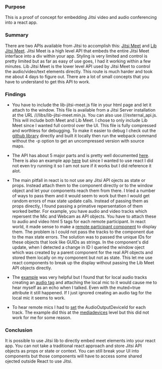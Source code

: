 ### Purpose

This is a proof of concept for embedding Jitsi video and audio conferencing into a react app.  

### Summary

There are two APIs available from Jitsi to accomplish this: [Jitsi Meet](https://github.com/jitsi/jitsi-meet/blob/master/doc/api.md) and [Lib Jitsi Meet](https://github.com/jitsi/lib-jitsi-meet).  Jitsi Meet is a high level API that embeds the entire Jitsi Meet interface into a div within your app.  Styling is very limited and control is pretty limited but as far as easy of use goes, I had it working within a few minutes.  Lib Jitsi Meet is 
the lower level API used by Jitsi Meet to control the audio/video/text elements directly.  This route is much harder and took me about 4 days to figure out.  There are a lot of small concepts that you have to understand to get this API to work. 

### Findings

* You have to include the lib-jitsi-meet.js file in your html page and let it attach to the window.  This file is available from a Jitsi Server installation at the URL //<server fqdn>/libs/lib-jitsi-meet.min.js.  You can also use //<server fqdn>/external_api.js.  This will include both Meet and Lib Meet.  I chose to only include Lib Meet since I wanted full control over the UI.  This file is fully compressed and worthless for debugging.  To make it easier to debug I check out the [github library](https://github.com/jitsi/lib-jitsi-meet) directly and built it locally then run the webpack command without the -p option to get an uncompressed version with source maps.  

* The API has about 5 major parts and is pretty well documented [here](https://github.com/jitsi/lib-jitsi-meet/blob/master/doc/API.md).  There is also an example app [here](https://github.com/jitsi/lib-jitsi-meet/blob/master/doc/example/example.js) but since I wanted to use react I did not even try running it so I am not sure if it works but I did reference it alot.

* The main pitfall in react is to not use any Jitsi API ojects as state or props.  Instead attach them to the component directly or to the window object and let your components reach them from there.  I tried a number of ways to pass them and it would seem to work but then I would get random errors of max state update calls.  Instead of passing them as props directly, I found passing a primative repersentation of them worked better.  For example, you have audio and video tracks which repersent the Mic and Webcam as API objects.  You have to attach these to audio and video html 5 tags for each remote participant.  In react world, it made sense to make a [remote participant component](https://github.com/fpw23/telimed/blob/master/src/RemoteTrack.js) to display them.  The problem is I could not pass the tracks to the component due to the max state errors.  The solution was to passed the unique IDs for these objects that look like GUIDs as strings.  In the component's did update, when I detected a change in ID I queried the window oject which was created by a parent component for the real API objects and stored them locally on my component but not as state.  This let me use react components to break up the display without passing the Lib Meet API objects directly.  

* The [example](https://github.com/jitsi/lib-jitsi-meet/blob/master/doc/example/example.js) was very helpful but I found that for local audio tracks creating an [audio tag](https://github.com/jitsi/lib-jitsi-meet/blob/master/doc/example/example.js#L51) and attaching the local mic to it would cause me to hear myself as an echo when I talked.  Even with the muted=true attribute it still happened.  If I just ignored creating an audio tag for the local mic it seems to work.

* To hear remote mics I had to [set](https://github.com/fpw23/telimed/blob/master/src/RemoteTrack.js#L72) the AudioOutputDeviceId for each track.  The example did this at the [mediadevices](https://github.com/jitsi/lib-jitsi-meet/blob/master/doc/example/example.js#L233) level but this did not work for me for some reason. 

### Conclusion

It is possible to use Jitsi lib to directly embed meet elements into your react app.  You can not take a traditional react approach and store Jitsi API objects as props or state or context.  You can still break your UI into components but those components will have to access some shared ojected outside React to use Jitsi.   